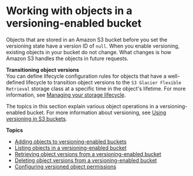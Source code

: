 # Working with objects in a versioning\-enabled bucket<a name="manage-objects-versioned-bucket"></a>

Objects that are stored in an Amazon S3 bucket before you set the versioning state have a version ID of `null`\. When you enable versioning, existing objects in your bucket do not change\. What changes is how Amazon S3 handles the objects in future requests\.

**Transitioning object versions**  
You can define lifecycle configuration rules for objects that have a well\-defined lifecycle to transition object versions to the `S3 Glacier Flexible Retrieval` storage class at a specific time in the object's lifetime\. For more information, see [Managing your storage lifecycle](object-lifecycle-mgmt.md)\.

The topics in this section explain various object operations in a versioning\-enabled bucket\. For more information about versioning, see [Using versioning in S3 buckets](Versioning.md)\.

**Topics**
+ [Adding objects to versioning\-enabled buckets](AddingObjectstoVersioningEnabledBuckets.md)
+ [Listing objects in a versioning\-enabled bucket](list-obj-version-enabled-bucket.md)
+ [Retrieving object versions from a versioning\-enabled bucket](RetrievingObjectVersions.md)
+ [Deleting object versions from a versioning\-enabled bucket](DeletingObjectVersions.md)
+ [Configuring versioned object permissions](VersionedObjectPermissionsandACLs.md)